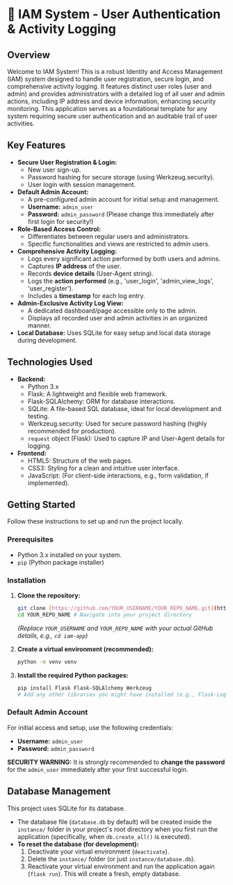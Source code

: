 # 🔐 IAM System - User Authentication & Activity Logging

## Overview

Welcome to IAM System! This is a robust Identity and Access Management (IAM) system designed to handle user registration, secure login, and comprehensive activity logging. It features distinct user roles (user and admin) and provides administrators with a detailed log of all user and admin actions, including IP address and device information, enhancing security monitoring. This application serves as a foundational template for any system requiring secure user authentication and an auditable trail of user activities.

## Key Features

* **Secure User Registration & Login:**
    * New user sign-up.
    * Password hashing for secure storage (using Werkzeug.security).
    * User login with session management.
* **Default Admin Account:**
    * A pre-configured admin account for initial setup and management.
    * **Username:** `admin_user`
    * **Password:** `admin_password` (Please change this immediately after first login for security!)
* **Role-Based Access Control:**
    * Differentiates between regular users and administrators.
    * Specific functionalities and views are restricted to admin users.
* **Comprehensive Activity Logging:**
    * Logs every significant action performed by both users and admins.
    * Captures **IP address** of the user.
    * Records **device details** (User-Agent string).
    * Logs the **action performed** (e.g., 'user_login', 'admin_view_logs', 'user_register').
    * Includes a **timestamp** for each log entry.
* **Admin-Exclusive Activity Log View:**
    * A dedicated dashboard/page accessible only to the admin.
    * Displays all recorded user and admin activities in an organized manner.
* **Local Database:** Uses SQLite for easy setup and local data storage during development.

## Technologies Used

* **Backend:**
    * Python 3.x
    * Flask: A lightweight and flexible web framework.
    * Flask-SQLAlchemy: ORM for database interactions.
    * SQLite: A file-based SQL database, ideal for local development and testing.
    * Werkzeug.security: Used for secure password hashing (highly recommended for production).
    * `request` object (Flask): Used to capture IP and User-Agent details for logging.
* **Frontend:**
    * HTML5: Structure of the web pages.
    * CSS3: Styling for a clean and intuitive user interface.
    * JavaScript: (For client-side interactions, e.g., form validation, if implemented).

## Getting Started

Follow these instructions to set up and run the project locally.

### Prerequisites

* Python 3.x installed on your system.
* `pip` (Python package installer)

### Installation

1.  **Clone the repository:**
    ```bash
    git clone [https://github.com/YOUR_USERNAME/YOUR_REPO_NAME.git](https://github.com/YOUR_USERNAME/YOUR_REPO_NAME.git)
    cd YOUR_REPO_NAME # Navigate into your project directory
    ```
    *(Replace `YOUR_USERNAME` and `YOUR_REPO_NAME` with your actual GitHub details, e.g., `cd iam-app`)*

2.  **Create a virtual environment (recommended):**
    ```bash
    python -m venv venv
    ```


3.  **Install the required Python packages:**
    ```bash
    pip install Flask Flask-SQLAlchemy Werkzeug
    # Add any other libraries you might have installed (e.g., Flask-Login if used)
    ```
    
### Default Admin Account

For initial access and setup, use the following credentials:

* **Username:** `admin_user`
* **Password:** `admin_password`

**SECURITY WARNING:** It is strongly recommended to **change the password** for the `admin_user` immediately after your first successful login.

## Database Management

This project uses SQLite for its database.

* The database file (`database.db` by default) will be created inside the `instance/` folder in your project's root directory when you first run the application (specifically, when `db.create_all()` is executed).
* **To reset the database (for development):**
    1.  Deactivate your virtual environment (`deactivate`).
    2.  Delete the `instance/` folder (or just `instance/database.db`).
    3.  Reactivate your virtual environment and run the application again (`flask run`). This will create a fresh, empty database.

